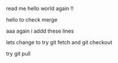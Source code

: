 read me 
hello world again !!

hello to check merge 

aaa
again i addd these lines 


lets change to try git fetch and git checkout 


try git pull 


